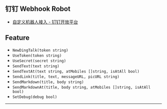 ## 钉钉 Webhook Robot

- [自定义机器人接入 - 钉钉开放平台](https://open.dingtalk.com/document/robots/custom-robot-access) 


## Feature

- `NewDingTalk(token string)`
- `UseToken(token string)`
- `UseSecret(secret string)`
- `SendText(text string)`
- `SendTextAt(text string, atMobiles []string, isAtAll bool)`
- `SendLink(title, text, messageURL, picURL string)`
- `SendMarkdown(title, body string)`
- `SendMarkdownAt(title, body string, atMobiles []string, isAtAll bool)`
- `SetDebug(debug bool)`
----
